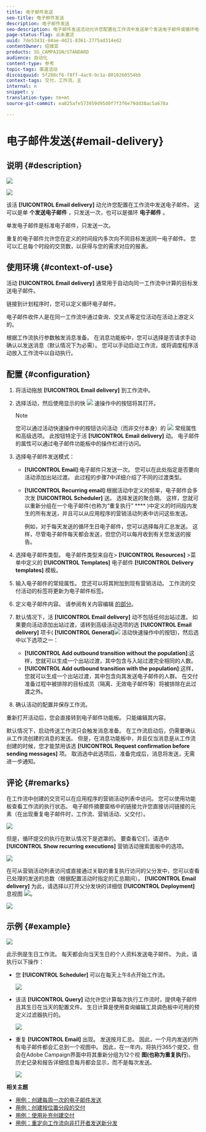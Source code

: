 ```yaml
---
title: 电子邮件发送
seo-title: 电子邮件发送
description: 电子邮件发送
seo-description: 电子邮件发送活动允许您配置在工作流中发送单个发送电子邮件或循环电子邮件。
page-status-flag: 从未激活
uuid: 7de53431-84ae-4d21-8361-2775ad314ed2
contentOwner: 绍维亚
products: SG_CAMPAIGN/STANDARD
audience: 自动化
content-type: 参考
topic-tags: 渠道活动
discoiquuid: 5f288cf6-f8ff-4ac9-9c1a-8010260554bb
context-tags: 交付，工作流，主
internal: n
snippet: y
translation-type: tm+mt
source-git-commit: ea825afe573959d95d0f7f3f6e79dd38ac5a678a

---
```



# 电子邮件发送{#email-delivery}

## 说明 {#description}

![](assets/email.png)

![](assets/recurrentemail.png)

该活 **[!UICONTROL Email delivery]** 动允许您配置在工作流中发送电子邮件。 这可以是单 **个发送电子邮件** ，只发送一次，也可以是循环 **电子邮件** 。

单发电子邮件是标准电子邮件，只发送一次。

重复的电子邮件允许您在定义的时间段内多次向不同目标发送同一电子邮件。 您可以汇总每个时段的交货数，以获得与您的需求对应的报表。

## 使用环境 {#context-of-use}

活动 **[!UICONTROL Email delivery]** 通常用于自动向同一工作流中计算的目标发送电子邮件。

链接到计划程序时，您可以定义循环电子邮件。

电子邮件收件人是在同一工作流中通过查询、交叉点等定位活动在活动上游定义的。

根据工作流执行参数触发消息准备。 在消息功能板中，您可以选择是否请求手动确认以发送消息（默认情况下为必需）。 您可以手动启动工作流，或将调度程序活动放入工作流中以自动执行。

## 配置 {#configuration}

1. 将活动拖放 **[!UICONTROL Email delivery]** 到工作流中。
1. 选择活动，然后使用显示的快 ![](assets/edit_darkgrey-24px.png) 速操作中的按钮将其打开。

   >[!NOTE]
   >
   >您可以通过活动快速操作中的按钮访问活动（而非交付本身）的 ![](assets/dlv_activity_params-24px.png) 常规属性和高级选项。 此按钮特定于活 **[!UICONTROL Email delivery]** 动。 电子邮件的属性可以通过电子邮件功能板中的操作栏进行访问。

1. 选择电子邮件发送模式：

   * **[!UICONTROL Email]**:电子邮件只发送一次。 您可以在此处指定是否要向活动添加出站过渡。 此过程的步骤7中详细介绍了不同的过渡类型。
   * **[!UICONTROL Recurring email]**:根据活动中定义的频率，电子邮件会多次发 **[!UICONTROL Scheduler]** 送。 选择发送的聚合期。 这样，您就可以重新分组在一个电子邮件(也称为“重复执行” **** )中定义的时间段内发生的所有发送，并且可以从应用程序的营销活动列表中访问这些发送。

      例如，对于每天发送的循环生日电子邮件，您可以选择每月汇总发送。 这样，尽管电子邮件每天都会发送，但您仍可以每月收到有关您发送的报告。

1. 选择电子邮件类型。 电子邮件类型来自在&gt; **[!UICONTROL Resources]** &gt;菜单中定义的 **[!UICONTROL Templates]** 电子邮件 **[!UICONTROL Delivery templates]** 模板。
1. 输入电子邮件的常规属性。 您还可以将其附加到现有营销活动。 工作流的交付活动的标签将更新为电子邮件标签。
1. 定义电子邮件内容。 请参阅有关内容编辑 [的部分](../../designing/using/overview.md)。
1. 默认情况下，活 **[!UICONTROL Email delivery]** 动不包括任何出站过渡。 如果要向活动添加出站过渡，请转到高级活动选项的选 **[!UICONTROL Email delivery]** 项卡( **[!UICONTROL General]**![](assets/dlv_activity_params-24px.png) 活动快速操作中的按钮)，然后选中以下选项之一：

   * **[!UICONTROL Add outbound transition without the population]**:这样，您就可以生成一个出站过渡，其中包含与入站过渡完全相同的人数。
   * **[!UICONTROL Add outbound transition with the population]**:这样，您就可以生成一个出站过渡，其中包含向其发送电子邮件的人群。 在交付准备过程中被排除的目标成员（隔离、无效电子邮件等）将被排除在此过渡之外。

1. 确认活动的配置并保存工作流。

重新打开活动后，您会直接转到电子邮件功能板。 只能编辑其内容。

默认情况下，启动传送工作流只会触发消息准备。 在工作流启动后，仍需要确认从工作流创建的消息的发送。 但是，在消息功能板中，并且仅当消息是从工作流创建的时候，您才能禁用该选 **[!UICONTROL Request confirmation before sending messages]** 项。 取消选中此选项后，准备完成后，消息将发送，无需进一步通知。

## 评论 {#remarks}

在工作流中创建的交货可以在应用程序的营销活动列表中访问。 您可以使用功能板查看工作流的执行状态。 电子邮件摘要窗格中的链接允许您直接访问链接的元素（在出现重复电子邮件时，工作流、营销活动、父交付）。

![](assets/wkf_display_recurrent_executions_2.png)

但是，循环提交的执行在默认情况下是遮罩的。 要查看它们，请选中 **[!UICONTROL Show recurring executions]** 营销活动搜索面板中的选项。

![](assets/wkf_display_recurrent_executions.png)

在可从营销活动列表访问或直接通过关联的重复执行访问的父分发中，您可以查看已处理的发送的总数（根据配置活动时指定的汇总期间）。 **[!UICONTROL Email delivery]** 为此，请选择以打开父分发块的详细信 **[!UICONTROL Deployment]** 息视图 ![](assets/wkf_dlv_detail_button.png)。

![](assets/wkf_display_recurrent_executions_3.png)

## 示例 {#example}

![](assets/wkf_delivery_example_1.png)

此示例是生日工作流。 每天都会向当天生日的个人资料发送电子邮件。 为此，请执行以下操作：

* 您 **[!UICONTROL Scheduler]** 可以在每天上午8点开始工作流。

   ![](assets/wkf_delivery_example_2.png)

* 该活 **[!UICONTROL Query]** 动允许您计算每次执行工作流时，提供电子邮件且其生日在当天的配置文件。 生日计算是使用查询编辑工具调色板中可用的预定义过滤器执行的。

   ![](assets/wkf_delivery_example_3.png)

* 重复 **[!UICONTROL Email]** 出现。 发送按月汇总。 因此，一个月内发送的所有电子邮件都会汇总到一个视图中。 因此，在一年内，将执行365个提交，但会在Adobe Campaign界面中将其重新分组为12个视 **图(也称为重复执行**)。 历史记录和报告详细信息每月都会显示，而不是每次发送。

   ![](assets/wkf_delivery_example_4.png)

**相关主题**

* [用例：创建每周一次的电子邮件发送](../../automating/using/workflow-weekly-offer.md)
* [用例：创建按位置分段的交付](../../automating/using/workflow-segmentation-location.md)
* [用例：使用补充创建交付](../../automating/using/workflow-created-query-with-complement.md)
* [用例：重定向工作流向非打开者发送新分发](../../automating/using/workflow-cross-channel-retargeting.md)